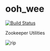 # ooh_wee

[![Build Status](https://travis-ci.org/Regulators/ooh_wee.svg?branch=master)](https://travis-ci.org/Regulators/ooh_wee)

Zookeeper Utilities

![rip](https://cloud.githubusercontent.com/assets/1278/7231778/e053e410-e777-11e4-8b61-31984637da3c.jpg)
